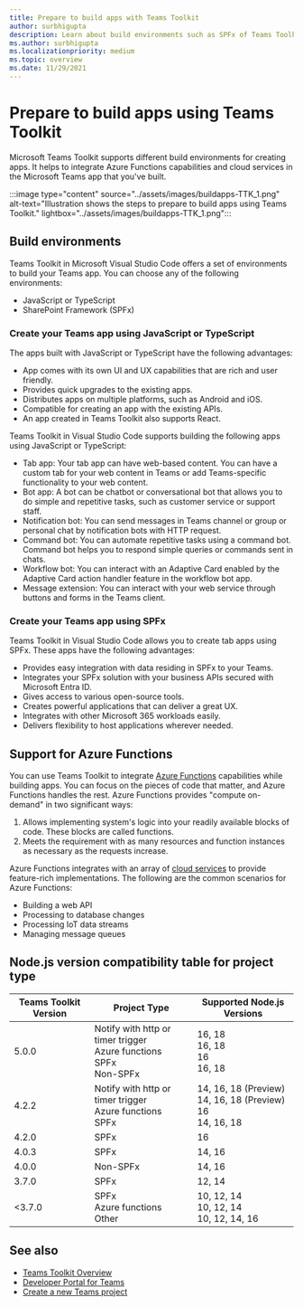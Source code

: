 ```yaml
---
title: Prepare to build apps with Teams Toolkit
author: surbhigupta
description: Learn about build environments such as SPFx of Teams Toolkit in Visual Studio Code. Toolkit integrates Azure Functions capabilities for building apps.
ms.author: surbhigupta
ms.localizationpriority: medium
ms.topic: overview
ms.date: 11/29/2021
---
```


# Prepare to build apps using Teams Toolkit

Microsoft Teams Toolkit supports different build environments for creating apps. It helps to integrate Azure Functions capabilities and cloud services in the Microsoft Teams app that you've built.

:::image type="content" source="../assets/images/buildapps-TTK_1.png" alt-text="Illustration shows the steps to prepare to build apps using Teams Toolkit." lightbox="../assets/images/buildapps-TTK_1.png":::

## Build environments

Teams Toolkit in Microsoft Visual Studio Code offers a set of environments to build your Teams app. You can choose any of the following environments:

* JavaScript or TypeScript
* SharePoint Framework (SPFx)

### Create your Teams app using JavaScript or TypeScript

The apps built with JavaScript or TypeScript have the following advantages:

* App comes with its own UI and UX capabilities that are rich and user friendly.
* Provides quick upgrades to the existing apps.
* Distributes apps on multiple platforms, such as Android and iOS.
* Compatible for creating an app with the existing APIs.
* An app created in Teams Toolkit also supports React.

Teams Toolkit in Visual Studio Code supports building the following apps using JavaScript or TypeScript:

* Tab app: Your tab app can have web-based content. You can have a custom tab for your web content in Teams or add Teams-specific functionality to your web content.
* Bot app: A bot can be chatbot or conversational bot that allows you to do simple and repetitive tasks, such as customer service or support staff.
* Notification bot: You can send messages in Teams channel or group or personal chat by notification bots with HTTP request.
* Command bot: You can automate repetitive tasks using a command bot. Command bot helps you to respond simple queries or commands sent in chats.
* Workflow bot: You can interact with an Adaptive Card enabled by the Adaptive Card action handler feature in the workflow bot app.
* Message extension: You can interact with your web service through buttons and forms in the Teams client.

### Create your Teams app using SPFx

Teams Toolkit in Visual Studio Code allows you to create tab apps using SPFx. These apps have the following advantages:

* Provides easy integration with data residing in SPFx to your Teams.
* Integrates your SPFx solution with your business APIs secured with Microsoft Entra ID.
* Gives access to various open-source tools.
* Creates powerful applications that can deliver a great UX.
* Integrates with other Microsoft 365 workloads easily.
* Delivers flexibility to host applications wherever needed.

## Support for Azure Functions

You can use Teams Toolkit to integrate [Azure Functions](/azure/azure-functions/functions-overview) capabilities while building apps. You can focus on the pieces of code that matter, and Azure Functions handles the rest.
Azure Functions provides "compute on-demand" in two significant ways:

1. Allows implementing system's logic into your readily available blocks of code. These blocks are called functions.
1. Meets the requirement with as many resources and function instances as necessary as the requests increase.

Azure Functions integrates with an array of [cloud services](add-resource.md) to provide feature-rich implementations. The following are the common scenarios for Azure Functions:

* Building a web API
* Processing to database changes
* Processing IoT data streams
* Managing message queues

## Node.js version compatibility table for project type

|Teams Toolkit Version | Project Type | Supported Node.js Versions  |
|---|---|---|
| 5.0.0 | Notify with http or timer trigger <br> Azure functions <br> SPFx <br> Non-SPFx | 16, 18 <br> 16, 18 <br> 16 <br> 16, 18 |
| 4.2.2 | Notify with http or timer trigger <br> Azure functions <br> SPFx | 14, 16, 18 (Preview) <br> 14, 16, 18 (Preview) <br> 16 <br> 14, 16, 18 |
| 4.2.0 | SPFx | 16 |
| 4.0.3 | SPFx | 14, 16 |
| 4.0.0 | Non-SPFx | 14, 16 |
| 3.7.0 | SPFx | 12, 14 |
| <3.7.0 | SPFx <br> Azure functions <br> Other | 10, 12, 14 <br> 10, 12, 14 <br> 10, 12, 14, 16 |

## See also

* [Teams Toolkit Overview](~/toolkit/teams-toolkit-fundamentals.md)
* [Developer Portal for Teams](../concepts/build-and-test/teams-developer-portal.md)
* [Create a new Teams project](create-new-project.md)
